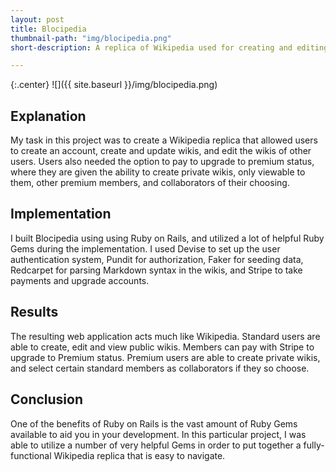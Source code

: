 ```yaml
---
layout: post
title: Blocipedia
thumbnail-path: "img/blocipedia.png"
short-description: A replica of Wikipedia used for creating and editing wikis.

---
```


{:.center}
![]({{ site.baseurl }}/img/blocipedia.png)

## Explanation

My task in this project was to create a Wikipedia replica that allowed users to create an account, create and update wikis, and edit the wikis of other users. Users also needed the option to pay to upgrade to premium status, where they are given the ability to create private wikis, only viewable to them, other premium members, and collaborators of their choosing.

## Implementation

I built Blocipedia using using Ruby on Rails, and utilized a lot of helpful Ruby Gems during the implementation. I used Devise to set up the user authentication system, Pundit for authorization, Faker for seeding data, Redcarpet for parsing Markdown syntax in the wikis, and Stripe to take payments and upgrade accounts.

## Results

The resulting web application acts much like Wikipedia. Standard users are able to create, edit and view public wikis. Members can pay with Stripe to upgrade to Premium status. Premium users are able to create private wikis, and select certain standard members as collaborators if they so choose.

## Conclusion

One of the benefits of Ruby on Rails is the vast amount of Ruby Gems available to aid you in your development. In this particular project, I was able to utilize a number of very helpful Gems in order to put together a fully-functional Wikipedia replica that is easy to navigate.
